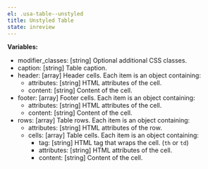 ```yaml
---
el: .usa-table--unstyled
title: Unstyled Table
state: inreview
---
```


__Variables:__
* modifier_classes: [string] Optional additional CSS classes.
* caption: [string] Table caption.
* header: [array] Header cells. Each item is an object containing:
  * attributes: [string] HTML attributes of the cell.
  * content: [string] Content of the cell.
* footer: [array] Footer cells. Each item is an object containing:
  * attributes: [string] HTML attributes of the cell.
  * content: [string] Content of the cell.
* rows: [array] Table rows. Each item is an object containing:
  * attributes: [string] HTML attributes of the row.
  * cells: [array] Table cells. Each item is an object containing:
    * tag: [string] HTML tag that wraps the cell. (`th` or `td`)
    * attributes: [string] HTML attributes of the cell.
    * content: [string] Content of the cell.
